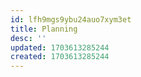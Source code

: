 ```yaml
---
id: lfh9mgs9ybu24auo7xym3et
title: Planning
desc: ''
updated: 1703613285244
created: 1703613285244
---
```


